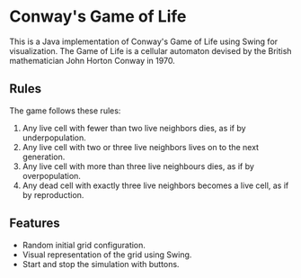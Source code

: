 # Conway's Game of Life

This is a Java implementation of Conway's Game of Life using Swing for visualization. The Game of Life is a cellular automaton devised by the British mathematician John Horton Conway in 1970.

## Rules

The game follows these rules:

1. Any live cell with fewer than two live neighbors dies, as if by underpopulation.
2. Any live cell with two or three live neighbors lives on to the next generation.
3. Any live cell with more than three live neighbours dies, as if by overpopulation.
4. Any dead cell with exactly three live neighbors becomes a live cell, as if by reproduction.

## Features

- Random initial grid configuration.
- Visual representation of the grid using Swing.
- Start and stop the simulation with buttons.
